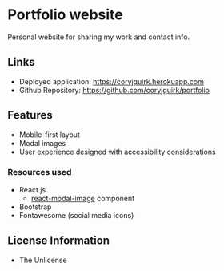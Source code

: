 # Portfolio website
Personal website for sharing my work and contact info.

## Links
* Deployed application: https://coryjquirk.herokuapp.com
* Github Repository: https://github.com/coryjquirk/portfolio

## Features
* Mobile-first layout
* Modal images
* User experience designed with accessibility considerations

### Resources used
* React.js
    * [react-modal-image](https://github.com/aautio/react-modal-image) component
* Bootstrap
* Fontawesome (social media icons)

## License Information
* The Unlicense


